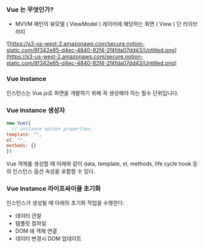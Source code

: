 ### Vue 는 무엇인가?

- MVVM 패턴의 뷰모델 ( ViewModel ) 레이어에 해당하는 화면 ( View ) 단 라이브러리

![https://s3-us-west-2.amazonaws.com/secure.notion-static.com/8f342e85-d4ec-4840-82f4-2f4fda07dd43/Untitled.png](https://s3-us-west-2.amazonaws.com/secure.notion-static.com/8f342e85-d4ec-4840-82f4-2f4fda07dd43/Untitled.png)

### Vue Instance

인스턴스는 Vue.js로 화면을 개발하기 위해 꼭 생성해야 하는 필수 단위입니다.

### Vue Instance 생성자

```jsx
new Vue({
  // instance option properties
template: "",
el: "",
methods: {}
})
```

Vue 객체를 생성할 때 아래와 같이 data, template, el, methods, life cycle hook 등의 인스턴스 옵션 속성을 포함할 수 있다.

### Vue Instance 라이프싸이클 초기화

인스턴스가 생성될 때 아래의 초기화 작업을 수행한다.

- 데이터 관찰
- 템플릿 컴파일
- DOM 에 객체 연결
- 데이터 변경시 DOM 업데이트